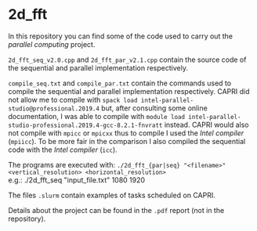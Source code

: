 # 2d_fft

In this repository you can find some of the code used to carry out the *parallel computing* project.

`2d_fft_seq_v2.0.cpp` and `2d_fft_par_v2.1.cpp` contain the source code of the sequential and parallel implementation respectively.

`compile_seq.txt` and `compile_par.txt` contain the commands used to compile the sequential and parallel implementation respectively. CAPRI did not allow me to compile with `spack load intel-parallel-studio@professional.2019.4` but, after consulting some online documentation, I was able to compile with `module load intel-parallel-studio-professional.2019.4-gcc-8.2.1-fnvratt` instead. CAPRI would also not compile with `mpicc` or `mpicxx` thus to compile I used the *Intel compiler* (`mpiicc`). To be more fair in the comparison I also compiled the sequential code with the *Intel compiler* (`icc`). 

The programs are executed with: `./2d_fft_{par|seq} "<filename>" <vertical_resolution> <horizontal_resolution>` \
e.g.: ./2d_fft_seq "input_file.txt" 1080 1920

The files `.slurm` contain examples of tasks scheduled on CAPRI.

Details about the project can be found in the `.pdf` report (not in the repository).
